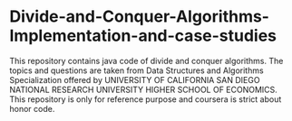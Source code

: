 # Divide-and-Conquer-Algorithms-Implementation-and-case-studies
This repository contains java code of divide and conquer algorithms. The topics and questions are taken from Data Structures and Algorithms Specialization offered by UNIVERSITY OF CALIFORNIA SAN DIEGO NATIONAL RESEARCH UNIVERSITY HIGHER SCHOOL OF ECONOMICS. This repository is only for reference purpose and coursera is strict about honor code.

